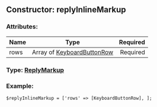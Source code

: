## Constructor: replyInlineMarkup  

### Attributes:

| Name     |    Type       | Required |
|----------|:-------------:|---------:|
|rows|Array of [KeyboardButtonRow](../types/KeyboardButtonRow.md) | Required|


### Type: [ReplyMarkup](../types/ReplyMarkup.md)

### Example:


```
$replyInlineMarkup = ['rows' => [KeyboardButtonRow], ];
```